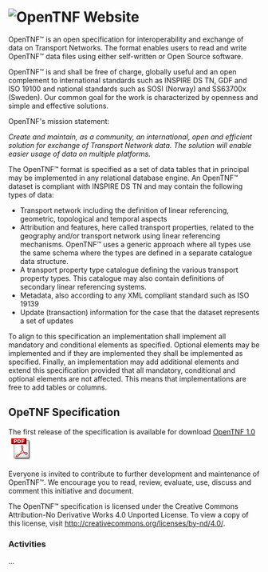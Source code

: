 <h1><img src="https://OpenTNF.github.io/logo.png" tag="OpenTNF" style="float: left"> OpenTNF Website</h1>

OpenTNF™ is an open specification for interoperability and exchange of data on Transport Networks. The format enables users to read and write OpenTNF™ data files using either self-written or Open Source software. 

OpenTNF™ is and shall be free of charge, globally useful and an open complement to international standards such as INSPIRE DS TN, GDF and ISO 19100 and national standards such as SOSI (Norway) and SS63700x (Sweden). Our common goal for the work is characterized by openness and simple and effective solutions.

OpenTNF's mission statement:

_Create and maintain, as a community, an international, open and efficient solution for exchange of Transport Network data. The solution will enable easier usage of data on multiple platforms._

The OpenTNF™ format is specified as a set of data tables that in principal may be implemented in any relational database engine. An OpenTNF™ dataset is compliant with INSPIRE DS TN and may contain the following types of data:

* Transport network including the definition of linear referencing, geometric, topological and temporal aspects
* Attribution and features, here called transport properties, related to the geography and/or transport network using linear referencing mechanisms. OpenTNF™ uses a generic approach where all types use the same schema where the types are defined in a separate catalogue data structure.
* A transport property type catalogue defining the various transport property types. This catalogue may also contain definitions of secondary linear referencing systems.
* Metadata, also according to any XML compliant standard such as ISO 19139
* Update (transaction) information for the case that the dataset represents a set of updates

To align to this specification an implementation shall implement all mandatory and conditional elements as specified. Optional elements may be implemented and if they are implemented they shall be implemented as specified. Finally, an implementation may add additional elements and extend this specification provided that all mandatory, conditional and optional elements are not affected. This means that implementations are free to add tables or columns.

## OpeTNF Specification

The first release of the specification is available for download <a href="https://github.com/OpenTNF/opentnf/blob/master/OpenTNF%20-%20white%20paper.pdf" target="_blank">OpenTNF 1.0  <img src="https://github.com/OpenTNF/opentnf/blob/master/pdf_icon.png" tag="pdf"></a>

Everyone is invited to contribute to further development and maintenance of OpenTNF™. We encourage you to read, review, evaluate, use, discuss and comment this initiative and document.

The OpenTNF™ specification is licensed under the Creative Commons Attribution-No Derivative Works 4.0 Unported License. To view a copy of this license, visit http://creativecommons.org/licenses/by-nd/4.0/.


### Activities

...

